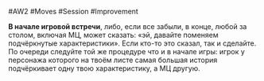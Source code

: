 #AW2  #Moves #Session #Improvement 

**В начале игровой встречи**, либо, если все забыли, в конце, любой за столом, включая МЦ, может сказать: «эй, давайте поменяем подчёркнутые характеристики». Если кто-то это сказал, так и сделайте. По очереди следуйте той же процедуре что и в начале игры: игрок у персонажа которого на твоём листе самая большая история подчёркивает одну твою характеристику, а МЦ другую.
